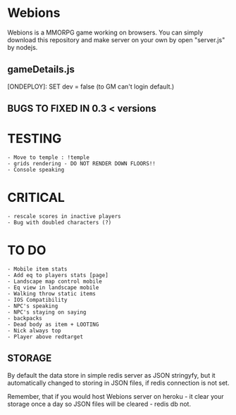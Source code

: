# Webions
  Webions is a MMORPG game working on browsers. 
  You can simply download this repository and make server on your own by open "server.js" by nodejs.

## gameDetails.js
  [ONDEPLOY]: SET dev = false (to GM can't login default.)

## BUGS TO FIXED IN 0.3 < versions

  # TESTING
    - Move to temple : !temple
    - grids rendering - DO NOT RENDER DOWN FLOORS!!
    - Console speaking

  # CRITICAL
    - rescale scores in inactive players
    - Bug with doubled characters (?)
    
  # TO DO
    - Mobile item stats
    - Add eq to players stats [page]
    - Landscape map control mobile
    - Eq view in landscape mobile
    - Walking throw static items
    - IOS Compatibility
    - NPC's speaking
    - NPC's staying on saying
    - backpacks
    - Dead body as item + LOOTING
    - Nick always top
    - Player above redtarget

## STORAGE
  By default the data store in simple redis server as JSON stringyfy, but it automatically changed to storing in JSON files, if redis connection is not set.

  Remember, that if you would host Webions server on heroku - it clear your storage once a day so JSON files will be cleared - redis db not. 